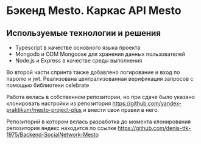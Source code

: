 # Бэкенд Mesto. Каркас API Mesto

## Используемые технологии и решения

- Typescript в качестве основного языка проекта
- Mongodb и ODM Mongoose для хранения данных пользователей
- Node.js и Express в качестве среды выполнения

Во второй части спринта также добавлено логирование и вход по паролю и jwt. Реализована централизованная верификация запросов с помощью библиотеки celebrate

Работа велась в собственном репозитории, но при сдаче было указано клонировать настройки из репозитория https://github.com/yandex-praktikum/mesto-project-plus и внести свои правки в него.

Репозиторий в котором велась разработка до момента клонирования репозитория яндекс находится по ссылке https://github.com/denis-ttk-1975/Backend-SocialNetwork-Mesto
